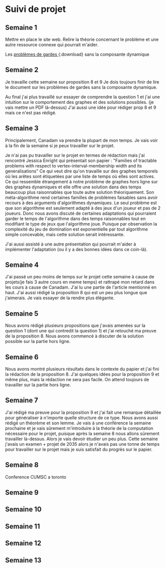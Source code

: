 # Suivi de projet

## Semaine 1
Mettre en place le site web. Relire la théorie concernant le problème et une autre ressource connexe qui pourrait m'aider.

Les [ problèmes de gardes ](https://www.researchgate.net/publication/264123208_Protecting_a_Graph_with_Mobile_Guards){:download}
sans la composante dynamique


## Semaine 2
Je travaille cette semaine sur proposition 8 et 9 
Je dois toujours finir de lire le document sur les problèmes de gardes sans la composante dynamique.

Au final j'ai plus travaillé sur essayer de comprendre la question 1 et j'ai une intuition sur le comportement des graphes et des solutions possibles. (je vais mettre un PDF là-dessus) J'ai aussi une idée pour rédiger prop 8 et 9 mais ce n'est pas rédigé.
## Semaine 3
Principalement, Canadam va prendre la plupart de mon temps. Je vais voir à la fin de la semaine si je peux travailler sur le projet.

Je n'ai pas pu travailler sur le projet en termes de rédaction mais j'ai rencontré Jessica Enright qui présentait son papier : "Families of tractable problems with respect to
vertex-interval-membership width and its
generalisations" Ce qui veut dire qu'on travaille sur des graphes temporels où les arêtes sont étiquetées par une liste de temps où elles sont actives. Ce qui ressemble étrangement à notre problème de graphes hors ligne sur des graphes dynamiques et elle offre une solution dans des temps beaucoup plus raisonnables que toute autre solution théoriquement. Son méta-algorithme rend certaines familles de problèmes faisables sans avoir recours à des arguments d'algorithmes dynamiques. Le seul problème est que son algorithme est seulement adapté à des jeux d'un joueur et pas de 2 joueurs. Donc nous avons discuté de certaines adaptations qui pourraient garder le temps de l'algorithme dans des temps raisonnables tout en modifiant le type de jeux que l'algorithme joue. Puisque par observation la complexité du jeu de domination est exponentielle par tout algorithme simple concevable, mais cette solution serait intéressante.


J'ai aussi assisté à une autre présentation qui pourrait m'aider à implémenter l'adaptation (ou il y a des bonnes idées dans ce coin-là). 
## Semaine 4
J'ai passé un peu moins de temps sur le projet cette semaine à cause de projets(je fais 3 autre cours en meme temps) et rattrapé mon retard dans les cours à cause de Canadam. J'ai lu une partie de l'article mentionné en haut. J'ai aussi rédigé la proposition 8 qui est un peu plus longue que j'aimerais. Je vais essayer de la rendre plus élégante.


## Semaine 5
Nous avons rédigé plusieurs propositions que j'avais amenées sur la question 1 (dont une qui contredit la question 1) et j'ai retouché ma preuve de la proposition 8. Nous avons commencé à discuter de la solution possible sur la partie hors ligne.


## Semaine 6
Nous avons montré plusieurs résultats dans le contexte du papier et j'ai fini la rédaction de la proposition 8. J'ai quelques idées pour la proposition 9 et même plus, mais la rédaction ne sera pas facile. On attend toujours de travailler sur la partie hors ligne.


## Semaine 7
J'ai rédigé ma preuve pour la proposition 9 et j'ai fait une remarque détaillée pour généraliser à n'importe quelle structure de ce type. Nous avons aussi rédigé un théorème et son lemme. Je vais à une conférence la semaine prochaine et je vais sûrement m'introduire à la théorie de la computation nécessaire pour le projet, puisque après la semaine 8 nous allons sûrement travailler là-dessus. Alors je vais devoir étudier un peu plus. Cette semaine j'avais un examen + projet de 2035 alors je n'avais pas une tonne de temps pour travailler sur le projet mais je suis satisfait du progrès sur le papier.

## Semaine 8
Conference CUMSC a toronto 
## Semaine 9

## Semaine 10

## Semaine 11

## Semaine 12

## Semaine 13
